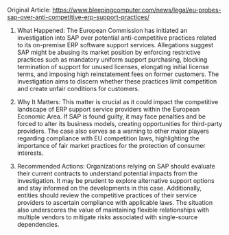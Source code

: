 Original Article: https://www.bleepingcomputer.com/news/legal/eu-probes-sap-over-anti-competitive-erp-support-practices/

1) What Happened: The European Commission has initiated an investigation into SAP over potential anti-competitive practices related to its on-premise ERP software support services. Allegations suggest SAP might be abusing its market position by enforcing restrictive practices such as mandatory uniform support purchasing, blocking termination of support for unused licenses, elongating initial license terms, and imposing high reinstatement fees on former customers. The investigation aims to discern whether these practices limit competition and create unfair conditions for customers.

2) Why It Matters: This matter is crucial as it could impact the competitive landscape of ERP support service providers within the European Economic Area. If SAP is found guilty, it may face penalties and be forced to alter its business models, creating opportunities for third-party providers. The case also serves as a warning to other major players regarding compliance with EU competition laws, highlighting the importance of fair market practices for the protection of consumer interests.

3) Recommended Actions: Organizations relying on SAP should evaluate their current contracts to understand potential impacts from the investigation. It may be prudent to explore alternative support options and stay informed on the developments in this case. Additionally, entities should review the competitive practices of their service providers to ascertain compliance with applicable laws. The situation also underscores the value of maintaining flexible relationships with multiple vendors to mitigate risks associated with single-source dependencies.